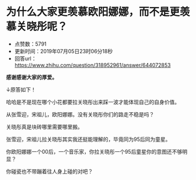 # 为什么大家更羡慕欧阳娜娜，而不是更羡慕关晓彤呢？
- 点赞数：5791
- 更新时间：2019年07月05日23时06分18秒
- 回答url：https://www.zhihu.com/question/318952961/answer/644072853
<body>
 <p data-pid="8XJajIoj"><b>感谢感谢大家的厚爱。</b></p>
 <p data-pid="fXTsds8a">↓原答如下！</p>
 <p data-pid="o1fpPK65">哈哈是不是现在哪个小花都要拉关晓彤出来踩一波才能体现自己的自身价值。</p>
 <p data-pid="_a7O4eiy">从张雪迎，宋祖儿，欧阳娜娜。没有关晓彤你们的路走不稳是吗？</p>
 <p data-pid="256xatGf">关晓彤真是块砖哪里需要哪里搬。</p>
 <p data-pid="rVu3RQhY">张雪迎，宋祖儿拉关晓彤其实我还挺能理解的，毕竟同为95后同为童星。</p>
 <p data-pid="lNGgNquj">你欧阳娜娜一个00后，一个音乐家，你拉关晓彤一个95后童星你的意图还不够明显？</p>
 <p data-pid="gflzBTv-">你碰瓷也不带蹦着往人身上碰的对吧？</p>
</body>
